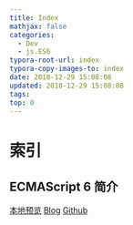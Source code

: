 ```yaml
---
title: Index
mathjax: false
categories:
  - Dev
  - js.ES6
typora-root-url: index
typora-copy-images-to: index
date: 2018-12-29 15:08:08
updated: 2018-12-29 15:08:08
tags:
top: 0
---
```



# 索引

## ECMAScript 6 简介
[本地预览](es6简介.md)    [Blog](http://blog.kuma8866.top/posts/3811458831/)     [Github](https://github.com/KumaDocCenter/js.ES6/blob/master/doc/md/es6简介.md)

 

